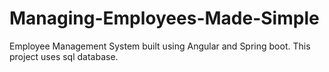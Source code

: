 # Managing-Employees-Made-Simple
Employee Management System built using Angular and Spring boot. This project uses sql database.
